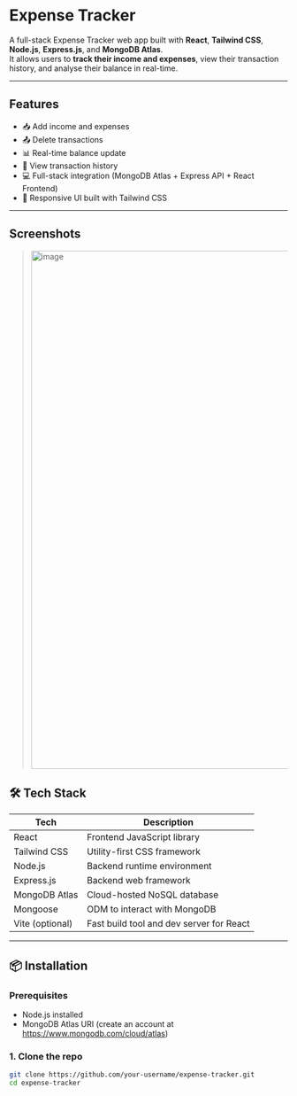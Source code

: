 #  Expense Tracker

A full-stack Expense Tracker web app built with **React**, **Tailwind CSS**, **Node.js**, **Express.js**, and **MongoDB Atlas**.  
It allows users to **track their income and expenses**, view their transaction history, and analyse their balance in real-time.

---

## Features

- 📥 Add income and expenses
- 📤 Delete transactions
- 📊 Real-time balance update
- 🧾 View transaction history
- 💻 Full-stack integration (MongoDB Atlas + Express API + React Frontend)
- 🎨 Responsive UI built with Tailwind CSS

---

##  Screenshots

> <img width="1898" height="936" alt="image" src="https://github.com/user-attachments/assets/b72f1aec-dca5-44ec-84c2-5afb3207f629" />



## 🛠 Tech Stack

| Tech            | Description                                 |
|-----------------|---------------------------------------------|
| React           | Frontend JavaScript library                 |
| Tailwind CSS    | Utility-first CSS framework                 |
| Node.js         | Backend runtime environment                 |
| Express.js      | Backend web framework                       |
| MongoDB Atlas   | Cloud-hosted NoSQL database                 |
| Mongoose        | ODM to interact with MongoDB                |
| Vite (optional) | Fast build tool and dev server for React    |

---

## 📦 Installation

### Prerequisites

- Node.js installed
- MongoDB Atlas URI (create an account at https://www.mongodb.com/cloud/atlas)

### 1. Clone the repo

```bash
git clone https://github.com/your-username/expense-tracker.git
cd expense-tracker
